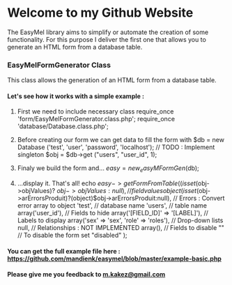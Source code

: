 # Welcome to my Github Website

The EasyMel library aims to simplify or automate the creation of some functionality. 
For this purpose I deliver the first one that allows you to generate an HTML form from a database table.

### EasyMelFormGenerator Class

This class allows the generation of an HTML form from a database table.

#### Let's see how it works with a simple example :

1. First we need to include necessary class
require_once 'form/EasyMelFormGenerator.class.php';
require_once 'database/Database.class.php';

2. Before creating our form we can get data to fill the form with
$db = new Database ('test', 'user', 'password', 'localhost'); // TODO : Implement singleton
$obj = $db->get ("users", "user_id", 1);
 
3. Finaly we build the form and...
$easy = new _easyMFormGen($db);

4. ...display it. That's all!
echo $easy->getFormFromTable(
		(isset($obj->objValues)? $obj->objValues : null), // field values object
		(isset($obj->arErrorsProduit)?(object)$obj->arErrorsProduit:null), // Errors : Convert error array to object
		'test', // database name
		'users', // table name
		array('user_id'), // Fields to hide
		array('[FIELD_ID]' => '[LABEL]'), // Labels to display
		array('sex' => 'sex',
			  'role' => 'roles'), // Drop-down lists
		null, // Relationships : NOT IMPLEMENTED
		array(), // Fields to disable
		"" // To disable the form set "disabled"
		);

#### You can get the full example file here : https://github.com/mandienk/easymel/blob/master/example-basic.php

#### Please give me you feedback to <m.kakez@gmail.com>
